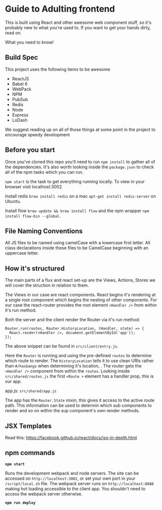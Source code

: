 # Guide to Adulting frontend

This is built using React and other awesome web component stuff, so it's probably new to what you're used to. If you want to get your hands dirty, read on.

What you need to know!

## Build Spec
This project uses the following items to be awesome

 * ReactJS
 * Babel 6
 * WebPack
 * NPM
 * PubSub
 * Redis
 * Node
 * Express
 * LoDash

We suggest reading up on all of those things at some point in the project to encourage speedy development

## Before you start
Once you've cloned this repo you'll need to run `npm install` to gather all of the dependencies.
It's also worth looking inside the `package.json` to check all of the npm tasks which you can run.

`npm start` is the task to get everything running locally. To view in your browser visit localhost:3002

Install redis `brew install redis` on a mac `apt-get install redis-server` on Ubuntu.

Install flow `brew update && brew install flow` and the npm wrapper `npm install flow-bin --global`.

## File Naming Conventions
All JS files to be named using camelCase with a lowercase first letter. All class declarations inside these files to be CamelCase beginning with an uppercase letter.

## How it's structured
The main parts of a flux and react set-up are the Views, Actions, Stores
we will cover the struction in relation to them.

The Views in our case are react components. React begins it's rendering at a
single root component which begins the nesting of other components. For our case
the react-router provides the root element `<Handler />` from within it's run method.

Both the server and the client render the Router via it's run method:

```
Router.run(routes, Router.HistoryLocation, (Handler, state) => {
  React.render(<Handler />, document.getElementById('app'));
});
```

The above snippet can be found in `src/client/entry.js`.

Here the `Router` is running and using the pre-defined `routes` to determine which
route to render. The `HistoryLocation` tells it to use clean URIs rather than
`#/hasbangs` when determining it's location, . The router gets the `<Handler />`
component from within the `routes`. Looking inside `src/shared/routes.js` the
first `<Route >` element has a handler prop, this is our app.

app.js: `src/shared/app.js`

The app has the `Router.State` mixin, this gives it access to the active route
path. This information can be used to determin which sub components to render and
so on within the sup component's own render methods.


## JSX Templates
Read this: https://facebook.github.io/react/docs/jsx-in-depth.html

## npm commands

**`npm start`**

Runs the development webpack and node servers.
The site can be accessed on `http://localhost:3002`, or set your own port in your
`/script/local.sh` file.
The webpack server runs on `http://localhost:8080` making hot loading accessible
to the client app. You shouldn't need to access the webpack server otherwise.

**`npm run deploy`**

